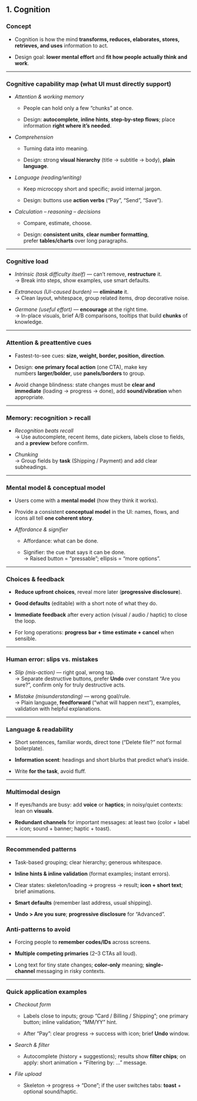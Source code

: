 ## 1. Cognition

### **Concept**

- Cognition is how the mind **transforms, reduces, elaborates, stores, retrieves, and uses** information to act.
    
- Design goal: **lower mental effort** and **fit how people actually think and work**.
    

---

### **Cognitive capability map (what UI must directly support)**

- _Attention & working memory_
    
    - People can hold only a few “chunks” at once.
        
    - Design: **autocomplete**, **inline hints**, **step-by-step flows**; place information **right where it’s needed**.
        
- _Comprehension_
    
    - Turning data into meaning.
        
    - Design: strong **visual hierarchy** (title → subtitle → body), **plain language**.
        
- _Language (reading/writing)_
    
    - Keep microcopy short and specific; avoid internal jargon.
        
    - Design: buttons use **action verbs** (“Pay”, “Send”, “Save”).
        
- _Calculation – reasoning – decisions_
    
    - Compare, estimate, choose.
        
    - Design: **consistent units**, **clear number formatting**, prefer **tables/charts** over long paragraphs.
        

---

### **Cognitive load**

- _Intrinsic (task difficulty itself)_ — can’t remove, **restructure** it.  
    → Break into steps, show examples, use smart defaults.
    
- _Extraneous (UI-caused burden)_ — **eliminate** it.  
    → Clean layout, whitespace, group related items, drop decorative noise.
    
- _Germane (useful effort)_ — **encourage** at the right time.  
    → In-place visuals, brief A/B comparisons, tooltips that build **chunks** of knowledge.
    

---

### **Attention & preattentive cues**

- Fastest-to-see cues: **size, weight, border, position, direction**.
    
- Design: **one primary focal action** (one CTA), make key numbers **larger/bolder**, use **panels/borders** to group.
    
- Avoid change blindness: state changes must be **clear and immediate** (loading → progress → done), add **sound/vibration** when appropriate.
    

---

### **Memory: recognition > recall**

- _Recognition beats recall_  
    → Use autocomplete, recent items, date pickers, labels close to fields, and a **preview** before confirm.
    
- _Chunking_  
    → Group fields by **task** (Shipping / Payment) and add clear subheadings.
    

---

### **Mental model & conceptual model**

- Users come with a **mental model** (how they think it works).
    
- Provide a consistent **conceptual model** in the UI: names, flows, and icons all tell **one coherent story**.
    
- _Affordance & signifier_
    
    - Affordance: what can be done.
        
    - Signifier: the cue that says it can be done.  
        → Raised button = “pressable”; ellipsis = “more options”.
        

---

### **Choices & feedback**

- **Reduce upfront choices**, reveal more later (**progressive disclosure**).
    
- **Good defaults** (editable) with a short note of what they do.
    
- **Immediate feedback** after every action (visual / audio / haptic) to close the loop.
    
- For long operations: **progress bar + time estimate + cancel** when sensible.
    

---

### **Human error: slips vs. mistakes**

- _Slip (mis-action)_ — right goal, wrong tap.  
    → Separate destructive buttons, prefer **Undo** over constant “Are you sure?”, confirm only for truly destructive acts.
    
- _Mistake (misunderstanding)_ — wrong goal/rule.  
    → Plain language, **feedforward** (“what will happen next”), examples, validation with helpful explanations.
    

---

### **Language & readability**

- Short sentences, familiar words, direct tone (“Delete file?” not formal boilerplate).
    
- **Information scent**: headings and short blurbs that predict what’s inside.
    
- Write **for the task**, avoid fluff.
    

---

### **Multimodal design**

- If eyes/hands are busy: add **voice** or **haptics**; in noisy/quiet contexts: lean on **visuals**.
    
- **Redundant channels** for important messages: at least two (color + label + icon; sound + banner; haptic + toast).
    

---

### **Recommended patterns**

- Task-based grouping; clear hierarchy; generous whitespace.
    
- **Inline hints & inline validation** (format examples; instant errors).
    
- Clear states: skeleton/loading → progress → result; **icon + short text**; brief animations.
    
- **Smart defaults** (remember last address, usual shipping).
    
- **Undo > Are you sure**; **progressive disclosure** for “Advanced”.
    

### **Anti-patterns to avoid**

- Forcing people to **remember codes/IDs** across screens.
    
- **Multiple competing primaries** (2–3 CTAs all loud).
    
- Long text for tiny state changes; **color-only** meaning; **single-channel** messaging in risky contexts.
    

---

### **Quick application examples**

- _Checkout form_
    
    - Labels close to inputs; group “Card / Billing / Shipping”; one primary button; inline validation; “MM/YY” hint.
        
    - After “Pay”: clear progress → success with icon; brief **Undo** window.
        
- _Search & filter_
    
    - Autocomplete (history + suggestions); results show **filter chips**; on apply: short animation + “Filtering by: …” message.
        
- _File upload_
    
    - Skeleton → progress → “Done”; if the user switches tabs: **toast** + optional sound/haptic.